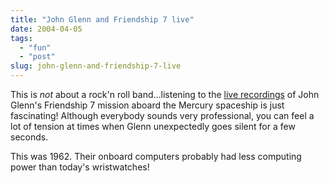 ```yaml
---
title: "John Glenn and Friendship 7 live"
date: 2004-04-05
tags: 
  - "fun"
  - "post"
slug: john-glenn-and-friendship-7-live
---
```


This is _not_ about a rock'n roll band...listening to the [live recordings](http://science.ksc.nasa.gov/history/mercury/ma-6/sounds/) of John Glenn's Friendship 7 mission aboard the Mercury spaceship is just fascinating! Although everybody sounds very professional, you can feel a lot of tension at times when Glenn unexpectedly goes silent for a few seconds.

This was 1962. Their onboard computers probably had less computing power than today's wristwatches!
